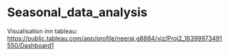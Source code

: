 # Seasonal_data_analysis


Visualisation inn tableau:
https://public.tableau.com/app/profile/neeraj.g8884/viz/Proj2_16399973491550/Dashboard1
